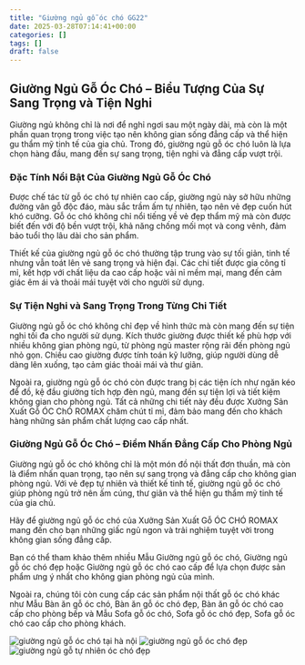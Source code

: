 ```yaml
---
title: "Giường ngủ gỗ óc chó GG22"
date: 2025-03-28T07:14:41+00:00
categories: []
tags: []
draft: false
---
```

## Giường Ngủ Gỗ Óc Chó – Biểu Tượng Của Sự Sang Trọng và Tiện Nghi

Giường ngủ không chỉ là nơi để nghỉ ngơi sau một ngày dài, mà còn là một phần quan trọng trong việc tạo nên không gian sống đẳng cấp và thể hiện gu thẩm mỹ tinh tế của gia chủ. Trong đó, giường ngủ gỗ óc chó luôn là lựa chọn hàng đầu, mang đến sự sang trọng, tiện nghi và đẳng cấp vượt trội.

### Đặc Tính Nổi Bật Của Giường Ngủ Gỗ Óc Chó

Được chế tác từ gỗ óc chó tự nhiên cao cấp, giường ngủ này sở hữu những đường vân gỗ độc đáo, màu sắc trầm ấm tự nhiên, tạo nên vẻ đẹp cuốn hút khó cưỡng. Gỗ óc chó không chỉ nổi tiếng về vẻ đẹp thẩm mỹ mà còn được biết đến với độ bền vượt trội, khả năng chống mối mọt và cong vênh, đảm bảo tuổi thọ lâu dài cho sản phẩm.

Thiết kế của giường ngủ gỗ óc chó thường tập trung vào sự tối giản, tinh tế nhưng vẫn toát lên vẻ sang trọng và hiện đại. Các chi tiết được gia công tỉ mỉ, kết hợp với chất liệu da cao cấp hoặc vải nỉ mềm mại, mang đến cảm giác êm ái và thoải mái tuyệt vời cho người sử dụng.

### Sự Tiện Nghi và Sang Trọng Trong Từng Chi Tiết

Giường ngủ gỗ óc chó không chỉ đẹp về hình thức mà còn mang đến sự tiện nghi tối đa cho người sử dụng. Kích thước giường được thiết kế phù hợp với nhiều không gian phòng ngủ, từ phòng ngủ master rộng rãi đến phòng ngủ nhỏ gọn. Chiều cao giường được tính toán kỹ lưỡng, giúp người dùng dễ dàng lên xuống, tạo cảm giác thoải mái và thư giãn.

Ngoài ra, giường ngủ gỗ óc chó còn được trang bị các tiện ích như ngăn kéo để đồ, kệ đầu giường tích hợp đèn ngủ, mang đến sự tiện lợi và tiết kiệm không gian cho phòng ngủ. Tất cả những chi tiết này đều được Xưởng Sản Xuất Gỗ ÓC ChÓ ROMAX chăm chút tỉ mỉ, đảm bảo mang đến cho khách hàng những sản phẩm chất lượng cao cấp nhất.

### Giường Ngủ Gỗ Óc Chó – Điểm Nhấn Đẳng Cấp Cho Phòng Ngủ

Giường ngủ gỗ óc chó không chỉ là một món đồ nội thất đơn thuần, mà còn là điểm nhấn quan trọng, tạo nên sự sang trọng và đẳng cấp cho không gian phòng ngủ. Với vẻ đẹp tự nhiên và thiết kế tinh tế, giường ngủ gỗ óc chó giúp phòng ngủ trở nên ấm cúng, thư giãn và thể hiện gu thẩm mỹ tinh tế của gia chủ.

Hãy để giường ngủ gỗ óc chó của Xưởng Sản Xuất Gỗ ÓC CHÓ ROMAX mang đến cho bạn những giấc ngủ ngon và trải nghiệm tuyệt vời trong không gian sống đẳng cấp.

Bạn có thể tham khảo thêm nhiều Mẫu Giường ngủ gỗ óc chó, Giường ngủ gỗ óc chó đẹp hoặc Giường ngủ gỗ óc chó cao cấp để lựa chọn được sản phẩm ưng ý nhất cho không gian phòng ngủ của mình.

Ngoài ra, chúng tôi còn cung cấp các sản phẩm nội thất gỗ óc chó khác như Mẫu Bàn ăn gỗ óc chó, Bàn ăn gỗ óc chó đẹp, Bàn ăn gỗ óc chó cao cấp cho phòng bếp và Mẫu Sofa gỗ óc chó, Sofa gỗ óc chó đẹp, Sofa gỗ óc chó cao cấp cho phòng khách.

![giường ngủ gỗ óc chó tại hà nội](/img/giuong/gg22/giuong-go-oc-cho-gg22-12.webp)
![giường ngủ gỗ óc chó đẹp](/img/giuong/gg22/giuong-go-oc-cho-gg22-13.webp)
![giường ngủ gỗ tự nhiên óc chó đẹp](/img/giuong/gg22/giuong-go-oc-cho-gg22-14.webp)